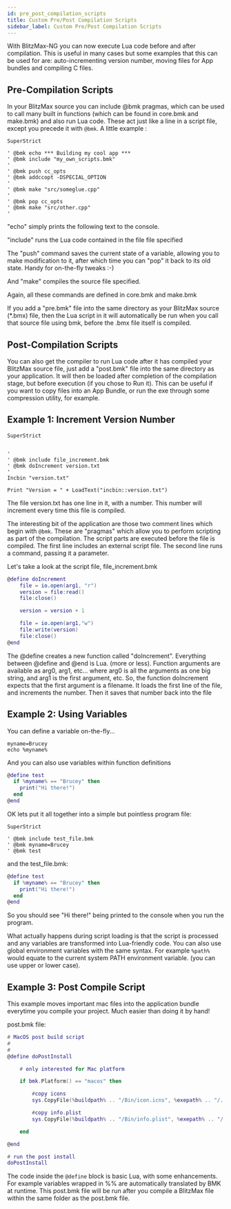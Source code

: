 ```yaml
---
id: pre_post_compilation_scripts
title: Custom Pre/Post Compilation Scripts
sidebar_label: Custom Pre/Post Compilation Scripts
---
```


With BlitzMax-NG you can now execute Lua code before and after compilation.
This is useful in many cases but some examples that this can be used for are: auto-incrementing
version number, moving files for App bundles and compiling C files.


## Pre-Compilation Scripts

In your BlitzMax source you can include @bmk pragmas, which can be used to call many built
in functions (which can be found in core.bmk and make.bmk) and also run Lua code. These act
just like a line in a script file, except you precede it with `@bmk`. A little example :

```blitzmax
SuperStrict

' @bmk echo *** Building my cool app ***
' @bmk include "my_own_scripts.bmk"
'
' @bmk push cc_opts
' @bmk addccopt -DSPECIAL_OPTION
'
' @bmk make "src/someglue.cpp"
'
' @bmk pop cc_opts
' @bmk make "src/other.cpp"
'
```

"echo" simply prints the following text to the console.

"include" runs the Lua code contained in the file file specified

The "push" command saves the current state of a variable, allowing you to make modification to it,
after which time you can "pop" it back to its old state. Handy for on-the-fly tweaks :-)

And "make" compiles the source file specified.

Again, all these commands are defined in core.bmk and make.bmk

If you add a "pre.bmk" file into the same directory as your BlitzMax source (*.bmx) file, then the Lua script in it will automatically be run when you call that source file using bmk, before the .bmx file itself is compiled.

## Post-Compilation Scripts

You can also get the compiler to run Lua code after it has compiled your BlitzMax source file,
just add a "post.bmk" file into the same directory as your application. It will then be loaded
after completion of the compilation stage, but before execution (if you chose to Run it). This can
be useful if you want to copy files into an App Bundle, or run the exe through some compression utility, for example.


## Example 1: Increment Version Number
```blitzmax
SuperStrict


'
' @bmk include file_increment.bmk
' @bmk doIncrement version.txt
'
Incbin "version.txt"

Print "Version = " + LoadText("incbin::version.txt")
```

The file version.txt has one line in it, with a number. This number will increment every time this file is compiled.

The interesting bit of the application are those two comment lines which begin with `@bmk`.
These are "pragmas" which allow you to perform scripting as part of the compilation. The script
parts are executed before the file is compiled. The first line includes an external script file.
The second line runs a command, passing it a parameter.

Let's take a look at the script file, file_increment.bmk

```lua
@define doIncrement
	file = io.open(arg1, "r")
	version = file:read()
	file:close()

	version = version + 1

	file = io.open(arg1,"w")
	file:write(version)
	file:close()
@end
```
The @define creates a new function called "doIncrement". Everything between @define and @end
is Lua. (more or less). Function arguments are available as arg0, arg1, etc... where arg0 is all
the arguments as one big string, and arg1 is the first argument, etc. So, the function doIncrement
expects that the first argument is a filename. It loads the first line of the file, and increments
the number. Then it saves that number back into the file


## Example 2: Using Variables
You can define a variable on-the-fly...
```
myname=Brucey
echo %myname%
```

And you can also use variables within function definitions

```lua
@define test
  if %myname% == "Brucey" then
    print("Hi there!")
  end
@end
```

OK lets put it all together into a simple but pointless program file:

```blitzmax
SuperStrict

' @bmk include test_file.bmk
' @bmk myname=Brucey
' @bmk test
```
and the test_file.bmk:

```lua
@define test
  if %myname% == "Brucey" then
    print("Hi there!")
  end
@end
```
So you should see "Hi there!" being printed to the console when you run the program.

What actually happens during script loading is that the script is processed and any variables
are transformed into Lua-friendly code. You can also use global environment variables with the
same syntax. For example `%path%` would equate to the current system PATH environment variable.
(you can use upper or lower case).


## Example 3: Post Compile Script

This example moves important mac files into the application bundle everytime you compile your
project. Much easier than doing it by hand!

post.bmk file:

```lua
# MacOS post build script
#
#
@define doPostInstall

	# only interested for Mac platform

	if bmk.Platform() == "macos" then

		#copy icons
		sys.CopyFile(%buildpath% .. "/Bin/icon.icns", %exepath% .. "/../Resources/" .. %outfile% .. ".icns")

		#copy info.plist
		sys.CopyFile(%buildpath% .. "/Bin/info.plist", %exepath% .. "/../info.plist")

	end

@end

# run the post install
doPostInstall
```

The code inside the `@define` block is basic Lua, with some enhancements. For example variables
wrapped in %% are automatically translated by BMK at runtime. This post.bmk file will be run
after you compile a BlitzMax file within the same folder as the post.bmk file.

